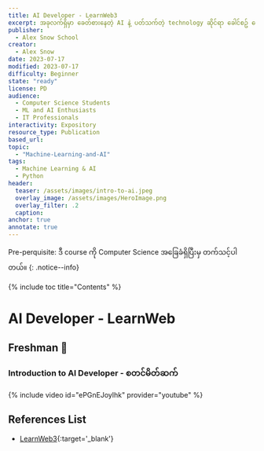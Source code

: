 ```yaml
---
title: AI Developer - LearnWeb3 
excerpt: အခုလက်ရှိမှာ ခေတ်စားနေတဲ့ AI နဲ့ ပတ်သက်တဲ့ technology ဆိုင်ရာ ခေါင်စဥ် တွေကို ဆွေးနွေးထားပါတယ်။
publisher:
  - Alex Snow School
creator:
  - Alex Snow 
date: 2023-07-17
modified: 2023-07-17
difficulty: Beginner
state: "ready"
license: PD
audience:
  - Computer Science Students
  - ML and AI Enthusiasts
  - IT Professionals
interactivity: Expository
resource_type: Publication
based_url: 
topic:
  - "Machine-Learning-and-AI"
tags:
  - Machine Learning & AI
  - Python
header:
  teaser: /assets/images/intro-to-ai.jpeg
  overlay_image: /assets/images/HeroImage.png
  overlay_filter: .2
  caption: 
anchor: true
annotate: true
---
```


Pre-perquisite: ဒီ course ကို Computer Science အခြေခံရှိပြီးမှ တက်သင့်ပါတယ်။
{: .notice--info}

{% include toc title="Contents" %}


# AI Developer - LearnWeb

## Freshman 🚀

### Introduction to AI Developer - စတင်မိတ်ဆက်

{% include video id="ePGnEJoylhk" provider="youtube" %}


## References List

- [LearnWeb3](https://learnweb3.io/?invite-code=0nfUFu98){:target='_blank'}

